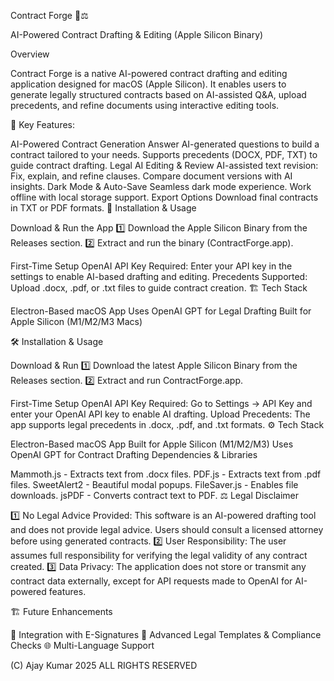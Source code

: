Contract Forge 📝⚖️

AI-Powered Contract Drafting & Editing (Apple Silicon Binary)

Overview

Contract Forge is a native AI-powered contract drafting and editing application designed for macOS (Apple Silicon). It enables users to generate legally structured contracts based on AI-assisted Q&A, upload precedents, and refine documents using interactive editing tools.

🚀 Key Features:

AI-Powered Contract Generation
Answer AI-generated questions to build a contract tailored to your needs.
Supports precedents (DOCX, PDF, TXT) to guide contract drafting.
Legal AI Editing & Review
AI-assisted text revision: Fix, explain, and refine clauses.
Compare document versions with AI insights.
Dark Mode & Auto-Save
Seamless dark mode experience.
Work offline with local storage support.
Export Options
Download final contracts in TXT or PDF formats.
🎯 Installation & Usage

Download & Run the App
1️⃣ Download the Apple Silicon Binary from the Releases section.
2️⃣ Extract and run the binary (ContractForge.app).

First-Time Setup
OpenAI API Key Required: Enter your API key in the settings to enable AI-based drafting and editing.
Precedents Supported: Upload .docx, .pdf, or .txt files to guide contract creation.
🏗️ Tech Stack

Electron-Based macOS App
Uses OpenAI GPT for Legal Drafting
Built for Apple Silicon (M1/M2/M3 Macs)

🛠️ Installation & Usage

Download & Run
1️⃣ Download the latest Apple Silicon Binary from the Releases section.
2️⃣ Extract and run ContractForge.app.

First-Time Setup
OpenAI API Key Required: Go to Settings → API Key and enter your OpenAI API key to enable AI drafting.
Upload Precedents: The app supports legal precedents in .docx, .pdf, and .txt formats.
⚙️ Tech Stack

Electron-Based macOS App
Built for Apple Silicon (M1/M2/M3)
Uses OpenAI GPT for Contract Drafting
Dependencies & Libraries

Mammoth.js - Extracts text from .docx files.
PDF.js - Extracts text from .pdf files.
SweetAlert2 - Beautiful modal popups.
FileSaver.js - Enables file downloads.
jsPDF - Converts contract text to PDF.
⚖️ Legal Disclaimer

1️⃣ No Legal Advice Provided: This software is an AI-powered drafting tool and does not provide legal advice. Users should consult a licensed attorney before using generated contracts.
2️⃣ User Responsibility: The user assumes full responsibility for verifying the legal validity of any contract created.
3️⃣ Data Privacy: The application does not store or transmit any contract data externally, except for API requests made to OpenAI for AI-powered features.

🏗️ Future Enhancements

🔄 Integration with E-Signatures
📜 Advanced Legal Templates & Compliance Checks
🌐 Multi-Language Support

(C) Ajay Kumar 2025 ALL RIGHTS RESERVED 
